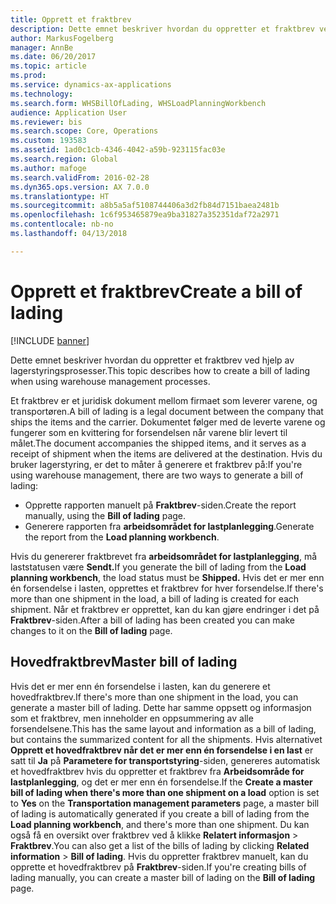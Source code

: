 ```yaml
---
title: Opprett et fraktbrev
description: Dette emnet beskriver hvordan du oppretter et fraktbrev ved hjelp av lagerstyringsprosesser.
author: MarkusFogelberg
manager: AnnBe
ms.date: 06/20/2017
ms.topic: article
ms.prod: 
ms.service: dynamics-ax-applications
ms.technology: 
ms.search.form: WHSBillOfLading, WHSLoadPlanningWorkbench
audience: Application User
ms.reviewer: bis
ms.search.scope: Core, Operations
ms.custom: 193583
ms.assetid: 1ad0c1cb-4346-4042-a59b-923115fac03e
ms.search.region: Global
ms.author: mafoge
ms.search.validFrom: 2016-02-28
ms.dyn365.ops.version: AX 7.0.0
ms.translationtype: HT
ms.sourcegitcommit: a8b5a5af5108744406a3d2fb84d7151baea2481b
ms.openlocfilehash: 1c6f953465879ea9ba31827a352351daf72a2971
ms.contentlocale: nb-no
ms.lasthandoff: 04/13/2018

---
```


# <a name="create-a-bill-of-lading"></a><span data-ttu-id="28579-103">Opprett et fraktbrev</span><span class="sxs-lookup"><span data-stu-id="28579-103">Create a bill of lading</span></span>

[!INCLUDE [banner](../includes/banner.md)]

<span data-ttu-id="28579-104">Dette emnet beskriver hvordan du oppretter et fraktbrev ved hjelp av lagerstyringsprosesser.</span><span class="sxs-lookup"><span data-stu-id="28579-104">This topic describes how to create a bill of lading when using warehouse management processes.</span></span>  

<span data-ttu-id="28579-105">Et fraktbrev er et juridisk dokument mellom firmaet som leverer varene, og transportøren.</span><span class="sxs-lookup"><span data-stu-id="28579-105">A bill of lading is a legal document between the company that ships the items and the carrier.</span></span> <span data-ttu-id="28579-106">Dokumentet følger med de leverte varene og fungerer som en kvittering for forsendelsen når varene blir levert til målet.</span><span class="sxs-lookup"><span data-stu-id="28579-106">The document accompanies the shipped items, and it serves as a receipt of shipment when the items are delivered at the destination.</span></span> <span data-ttu-id="28579-107">Hvis du bruker lagerstyring, er det to måter å generere et fraktbrev på:</span><span class="sxs-lookup"><span data-stu-id="28579-107">If you're using warehouse management, there are two ways to generate a bill of lading:</span></span>

  -   <span data-ttu-id="28579-108">Opprette rapporten manuelt på **Fraktbrev**-siden.</span><span class="sxs-lookup"><span data-stu-id="28579-108">Create the report manually, using the **Bill of lading** page.</span></span>
  -   <span data-ttu-id="28579-109">Generere rapporten fra **arbeidsområdet for lastplanlegging**.</span><span class="sxs-lookup"><span data-stu-id="28579-109">Generate the report from the **Load planning workbench**.</span></span>

<span data-ttu-id="28579-110">Hvis du genererer fraktbrevet fra **arbeidsområdet for lastplanlegging**, må laststatusen være **Sendt.**</span><span class="sxs-lookup"><span data-stu-id="28579-110">If you generate the bill of lading from the **Load planning workbench**, the load status must be **Shipped.**</span></span> <span data-ttu-id="28579-111">Hvis det er mer enn én forsendelse i lasten, opprettes et fraktbrev for hver forsendelse.</span><span class="sxs-lookup"><span data-stu-id="28579-111">If there's more than one shipment in the load, a bill of lading is created for each shipment.</span></span> <span data-ttu-id="28579-112">Når et fraktbrev er opprettet, kan du kan gjøre endringer i det på **Fraktbrev**-siden.</span><span class="sxs-lookup"><span data-stu-id="28579-112">After a bill of lading has been created you can make changes to it on the **Bill of lading** page.</span></span>

## <a name="master-bill-of-lading"></a><span data-ttu-id="28579-113">Hovedfraktbrev</span><span class="sxs-lookup"><span data-stu-id="28579-113">Master bill of lading</span></span>
<span data-ttu-id="28579-114">Hvis det er mer enn én forsendelse i lasten, kan du generere et hovedfraktbrev.</span><span class="sxs-lookup"><span data-stu-id="28579-114">If there's more than one shipment in the load, you can generate a master bill of lading.</span></span> <span data-ttu-id="28579-115">Dette har samme oppsett og informasjon som et fraktbrev, men inneholder en oppsummering av alle forsendelsene.</span><span class="sxs-lookup"><span data-stu-id="28579-115">This has the same layout and information as a bill of lading, but contains the summarized content for all the shipments.</span></span> <span data-ttu-id="28579-116">Hvis alternativet **Opprett et hovedfraktbrev når det er mer enn én forsendelse i en last** er satt til **Ja** på **Parametere for transportstyring**-siden, genereres automatisk et hovedfraktbrev hvis du oppretter et fraktbrev fra **Arbeidsområde for lastplanlegging**, og det er mer enn én forsendelse.</span><span class="sxs-lookup"><span data-stu-id="28579-116">If the **Create a master bill of lading when there's more than one shipment on a load** option is set to **Yes** on the **Transportation management parameters** page, a master bill of lading is automatically generated if you create a bill of lading from the **Load planning workbench**, and there's more than one shipment.</span></span> <span data-ttu-id="28579-117">Du kan også få en oversikt over fraktbrev ved å klikke **Relatert informasjon** &gt; **Fraktbrev**.</span><span class="sxs-lookup"><span data-stu-id="28579-117">You can also get a list of the bills of lading by clicking **Related information** &gt; **Bill of lading**.</span></span> <span data-ttu-id="28579-118">Hvis du oppretter fraktbrev manuelt, kan du opprette et hovedfraktbrev på **Fraktbrev**-siden.</span><span class="sxs-lookup"><span data-stu-id="28579-118">If you're creating bills of lading manually, you can create a master bill of lading on the **Bill of lading** page.</span></span>




